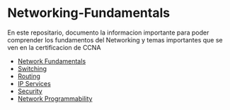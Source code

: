 # Networking-Fundamentals
En este repositario, documento la informacion importante para poder comprender los fundamentos del Networking y temas importantes que se ven en la certificacion de CCNA
* [Network Fundamentals]()
* [Switching]()
* [Routing]()
* [IP Services]()
* [Security]()
* [Network Programmability]()

